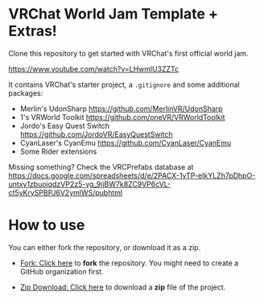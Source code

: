 # VRChat World Jam Template + Extras!

Clone this repository to get started with VRChat's first official world jam.

https://www.youtube.com/watch?v=LHwmlU3ZZTc

It contains VRChat's starter project, a `.gitignore` and some additional packages:

- Merlin's UdonSharp https://github.com/MerlinVR/UdonSharp
- 1's VRWorld Toolkit https://github.com/oneVR/VRWorldToolkit
- Jordo's Easy Quest Switch https://github.com/JordoVR/EasyQuestSwitch
- CyanLaser's CyanEmu https://github.com/CyanLaser/CyanEmu
- Some Rider extensions

Missing something? Check the VRCPrefabs database at https://docs.google.com/spreadsheets/d/e/2PACX-1vTP-eIkYLZh7pDhpO-untxy1zbuoiqdzVP2z5-vg_9ijBW7k8ZC9VP6cVL-ct5yKrySPBPJ6V2ymlWS/pubhtml

# How to use

You can either fork the repository, or download it as a zip.

- <a href="https://github.com/daalta/VRChat-Sketchbook-Jam/fork">Fork: Click here</a> to **fork** the repository. You might need to create a GitHub organization first.

- <a href="https://github.com/daalta/VRChat-Sketchbook-Jam/archive/refs/heads/master.zip">Zip Download: Click here</a> to download a **zip** file of the project.
